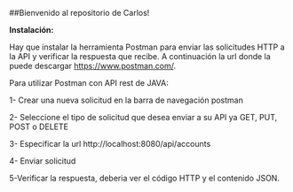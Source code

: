 ##Bienvenido al repositorio de Carlos!

**Instalación:**

Hay que instalar la herramienta Postman para enviar las solicitudes
HTTP a la API y verificar la respuesta que recibe. A continuación la url 
donde la puede descargar https://www.postman.com/.

Para utilizar Postman con API rest de JAVA:

1- Crear una nueva solicitud en la barra de navegación postman

2- Seleccione el tipo de solicitud que desea enviar a su API ya GET, PUT, POST o DELETE

3- Especificar la url http://localhost:8080/api/accounts

4- Enviar solicitud

5-Verificar la respuesta, deberia ver el código HTTP y el contenido JSON.
